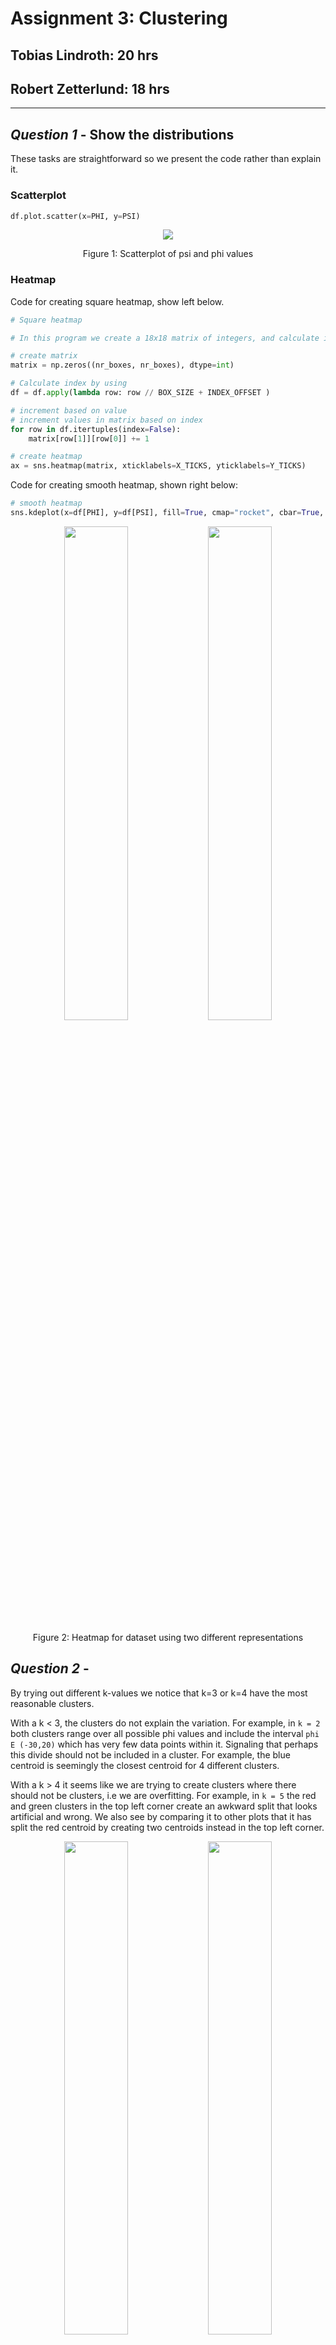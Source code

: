 # Assignment 3: Clustering

## Tobias Lindroth: 20 hrs

## Robert Zetterlund: 18 hrs

---

## _Question 1_ - Show the distributions

These tasks are straightforward so we present the code rather than explain it.


### Scatterplot
```python
df.plot.scatter(x=PHI, y=PSI)
```

<p align="center">
    <img src="fig/scatterplot.png">
    <p align="center">Figure 1: Scatterplot of psi and phi values <p>
<p>

### Heatmap

Code for creating square heatmap, show left below.

```python
# Square heatmap

# In this program we create a 18x18 matrix of integers, and calculate index by floor division

# create matrix
matrix = np.zeros((nr_boxes, nr_boxes), dtype=int)

# Calculate index by using
df = df.apply(lambda row: row // BOX_SIZE + INDEX_OFFSET )

# increment based on value
# increment values in matrix based on index
for row in df.itertuples(index=False):
    matrix[row[1]][row[0]] += 1

# create heatmap
ax = sns.heatmap(matrix, xticklabels=X_TICKS, yticklabels=Y_TICKS)
```

Code for creating smooth heatmap, shown right below:

```python
# smooth heatmap
sns.kdeplot(x=df[PHI], y=df[PSI], fill=True, cmap="rocket", cbar=True, thresh=0, levels=50)
```

<p align="center">
    <img src="fig/heatmap.png" width=45%>
    <img src="fig/heatmap_cool.png" width=45%>
    <p align="center">Figure 2: Heatmap for dataset using two different representations<p>
<p>

## _Question 2_ -

<!--
Use the K-means clustering method to cluster the phi and psi angle combinations in the data file.
a. Experiment with different values of K. Suggest an appropriate value of K for this task and motivate this choice.
-->

By trying out different k-values we notice that k=3 or k=4 have the most reasonable clusters.

With a k < 3, the clusters do not explain the variation. For example, in `k = 2` both clusters range over all possible phi values and include the interval `phi E (-30,20)` which has very few data points within it. Signaling that perhaps this divide should not be included in a cluster. For example, the blue centroid is seemingly the closest centroid for 4 different clusters.

With a k > 4 it seems like we are trying to create clusters where there should not be clusters, i.e we are overfitting.
For example, in `k = 5` the red and green clusters in the top left corner create an awkward split that looks artificial and wrong. We also see by comparing it to other plots that it has split the red centroid by creating two centroids instead in the top left corner.

<p align="center">
<img src="fig/kmeans-2.png" width=45%>
    <img src="fig/kmeans-3.png" width=45%>
    <img src="fig/kmeans-4.png" width=45%>
    <img src="fig/kmeans-5.png" width=45%>   
    <p align="center">Figure 3: The clusters created using k-means for different k. The X:s indicates centroids.<p>
<p>

To decide whether k=3 or k=4 should be used we use an elbow curve as it can give an indication to what k-value fits the data best, that is, how many clusters we should use. In the figure below we can clearly see an elbow at k=3, hence the elbow curves indicate that 3 clusters is the best fit.

<p align="center">
    <img src="fig/elbow_curve.png">
    <p align="center">Figure 4: The elbow curve indicating we should use 3 clusters. <p>
<p>

The calculation of the elbow curve was done by:

For each k (k=2 to k=10), taking the sum of the squared distances of samples to the nearest cluster centre. See the code snippet below.

```python
distorsions = []
for k in range(2, 10):
    kmeans = KMeans(n_clusters=k)
    kmeans.fit(X)
    distorsions.append(kmeans.inertia_)

#inertia is the sum of squared distances of samples to    their closest cluster center.
```

Since both our own experiment with different k-values and the elbow curved indicate k=3 to be a good value, we deem 3 to be the most suitable k-value for this task.

### Validation

<!-- b. Validate the clusters that are found with the chosen value of K. -->

We validate the clusters by checking if the clusters still are stable even if we remove a proportion of the points. We remove a random 25% of the points and examine if the labeling remains similar. We choose 25% as we believe that is enough to have an effect on the clusters, but not change the dataset dramatically.

<p align="center" >
    <img src="fig/kmeans-3.png" width=40%>
    <img src="fig/kmeans-3-removal.png" width=80%>
    <p align="center">Figure 5: The original clusters compared to the clusters created when removing a random 25% of the points. <p>
<p>

In the figures above we see the original clusters compared to 4 figures with clusters created after removing a random 25% of the points. We notice that the shapes of the clusters almost do not change at all. There are minor changes but it is still the same clusters. This indicates that the clusters are stable.

We also notice that the colors of the clusters change in different runs. This does however not mean that the clusters are unstable since the initial centroids are different each time. Suppose that points nearest to “centre 1” are shown in blue, those nearest “centre 2” are shown in green and those nearest “centre 3” is shown in red. Which of the clusters we have found happens to be blue might change from one run to the next since the centres start off in different places and end up in different places, “centre 1” from one run might end up near to where “centre 2” ended up in another run.

So, we always find roughly the same clusters when performing k-means with k=3 on different subsets of the dataset and hence we deem these clusters to be stable.


### Do the clusters found seem reasonable?

<!--
c. Do the clusters found in part (a) seem reasonable?
-->

By looking at the figure below we notice that there are some aspects of the clustering that does not seem very reasonable. For example, the bottom left points, see label 1 in figure below, should probably not be in the blue set, but rather in the red. This is because psi=-180 is the same as psi=180 and hence the points in the bottom left should actually be in the red cluster as they are more connected to that cluster.

Furthermore, it seems unreasonable for the green cluster to be so scattered, see label 2 in the figure below. It would probably be more reasonable if it was divided into two clusters. The points at the top and bottom in one cluster, and the points in the middle as another.

One could also argue that the points in the absolute bottom right corner, see label 3 in the figure below (and possible some in the top right corner) should belong to the red set, as phi=-180 is the same as phi=180 (and again psi=-180 is the same as psi=180).

<p align="center">
    <img src="fig/kmeans-3-resonable.png" width="70%">
    <p align="center">Figure 6: The clusters created using k-means with k=3.  <p>
<p>

### Can you change the data to get better results?

<!--d. Can you change the data to get better results (or the same results in a simpler
way)? (Hint: since both phi and psi are periodic attributes, you can think of shifting/translating them by some value and then use the modulo operation.)
-->

By looking at the plots above, we notice two "divides", one at approximately `phi=0` and `psi=-110`. Below is a plot with added lines.

<p align="center">
    <img src="fig/kmeans-3-lines.png">
    <p align="center">Figure 7: The clusters created using k-means with k=3. The X:s indicates centroids.<p>
<p>

We reason that due to the periodic attributes we can show negative values as positive values by adding `360`, essentially shifting them. This would in practice revolve in the following result

|         |     | value  | shift? | new value |
| :-----: | :-: | :----: | :----: | :-------: |
| **phi** |     |  > 0   |   no   |    phi    |
| **phi** |     |  < 0   |  yes   |  phi+360  |
| **psi** |     | > -110 |   no   |    psi    |
| **psi** |     | < -110 |  yes   |  psi+360  |

```python
# shift phi by 180, new range is 0 >-> 360
# shift psi by 70, new range is -110 >-> 250
df[PHI] = df[PHI].apply(lambda phi: phi + 360 if phi < 0 else phi)
df[PSI] = df[PSI].apply(lambda psi: psi + 360 if psi < -110 else psi)
```

What happens to the elbow curve, should we select new value for k? Lets see by comparing the two elbows curve, the elbow curve to the right is the one with shifted values.

<p align="center">
<img src="fig/elbow_curve.png" width=45%>
    <img src="fig/elbow_curve_shifted.png" width=45%>
<p align="center">Figure 8: A comparison between the elbow curve created before shifting the data (left), and the elbow curve created after (right).<p>    
<p>

We see that we improve the cumulative sum of the neighbors (the y axis) but that the optimal value for k remains, `k = 3`.

We plot the datapoints again using kmeans with shifted axises and get a visually more reasonable clusters that does not bridge any divides.

<p align="center">
    <img src="fig/kmeans-3-shift.png">
    <p align="center">Figure 9: The clusters created using k-means with k=3 after shifting the data. The X:s indicates centroids. <p>
<p>

## _Question 3_

<!--
3. Use the DBSCAN method to cluster the phi and psi angle combinations in the data
file.
a. Motivate:
-->

## a - Motivate

<!--We will try to motivate our choice of the minimum number of samples and selecting the maximum distance by looking at heatmaps that we have generated. We will also look at a variant of the elbow-method to find an epsilon.-->

### i - the choice of the minimum number of samples in the neighbourhood for a point to be considered as a core point

_[To preface, we are not entirely sure how to motivate this number, we have googled quite a bit but with no luck]_

Things we had in mind when we chose the number:

- Do not form clusters of noise, hence we do not want to choose a to low minPts. Assisted by looking at our heatmaps.
- The value should be picked by someone with domain knowledge, i.e. not us.
- Given an arbitrarily chosen epsilon, we wanted to ensure that clusters we could visually motivate would be classified as such, and also that potential "bridges" across subsets of clusters.

Again, we did not really have any foundation when it came to this, we decided to test different values and ended up choosing 42. We decided that we would pick a suitable epsilon based on the value of minPts. It was noted online that this was an acceptable approach and we explore choosing this value more in depth in part d.

### ii - the choice of the maximum distance between two samples belonging to the same neighbourhood (“eps” or “epsilon”).

The following lines of code uses the algorithm explained in this [paper](https://iopscience.iop.org/article/10.1088/1755-1315/31/1/012012/pdf), via this [medium article](https://towardsdatascience.com/machine-learning-clustering-dbscan-determine-the-optimal-value-for-epsilon-eps-python-example-3100091cfbc), but **we changed** so that it takes the largest distance within in all k neighbours. If it takes the nearest it will get identical results for all `k>0`.

We found that this methodology worked well, and intuitively we motivate the adjustment in by the following statements:

- We want to have core points within clusters, given a sufficiently dense cluster and value of `k` it does not really matter if the value of epsilon increases.

- When the largest distance to the "k":th neighbor changest the most, it is possible that we encounter noise. So by picking the value of largest distance, we have made a distinction between noise and clusters that is reasonable.

- In contrary to the article (from medium) in which we found the algorithm, it performs differently based on the value of kmeans.

Here is how it is implemented:

```python
# init nearest neighbors with our dataset
neigh = NearestNeighbors(n_neighbors=n_neighbors)
nbrs = neigh.fit(X)

# get distances
(distances, _) = nbrs.kneighbors(X)

# Sort each node's distances to its closest n_neighbors neighbors
distances = np.sort(distances, axis=0)

# For each node, pick out the distance to the neighbor (out of closest n_neighbors) that is furthest away.
distances = distances[:, -1]

# find index of largest difference (make a distinction of 28750,
# since the plot looks exponental and we're only interested in "elbow" area.)
index = np.diff(distances[0:28750]).argmax()
```

Using `n_neighbors=42`, we get an epsilon of `19`, which we will use for the remainder of the analysis.

It is possible to argue our tweak to the algorithm, as this arbitrary distinction that noise begin at the largest jump in distance can have it's flaws. We also note that for large values of `n_neighbors` our approach performs poorly. But this proved effective for us and it seems that approaches are inherently data-dependent. We learn that it is important to have the amount of core points in mind and (although again, it is data dependent on the densisty) make sure that some non-core points are classified as well.

## b - Highlight clusters found using DBSCAN, Barplot and outliers.

<!--b. Highlight the clusters found using DBSCAN and any outliers in a scatter plot. How many outliers are found? Plot a bar chart to show which amino acid residue types are most frequently outliers.-->

### Scatterplot DBSCAN

Our code for creating a DBSCAN make use of masks.

```python
# create array same size as dataset, init as all false
core_samples_mask = np.zeros_like(db.labels_, dtype=bool)
# Take array and make boolean true for indices of core nodes
core_samples_mask[db.core_sample_indices_] = True
# ...
for u_label, color in zip(unique_labels, colors):
    # u_label is -1 if not part of cluster, ie. noise
    isNoise = u_label == -1

    # make unassigned datapoints grey
    if isNoise:
        color = "grey"
        noiseMask = (labels == u_label)

    # create mask for labels, used for selecting which datapoints to plot
    class_member_mask = (labels == u_label)
    # create mask for non core datapoints within current loop's members
    non_core = X[class_member_mask & ~core_samples_mask]
    # create mask for core datapoints within current loop's members
    core = X[class_member_mask & core_samples_mask]

    # do regular scatterplots ...
```

<p align="center">
    <img src="fig/dbscan-19-42.png"> 
    <p align="center">Figure 10: DBSCAN with epsilon=19, minPts=42<p>
<p>

### Barplot of noise

Using the same code as above, we use the `noisemask` and apply it to the dataframe. Then we count the occurence of each residue name and plot accordingly.

```python
# apply noisemask to dataframe
df_noise = df[noiseMask]
# count number of each name occuring in df, create column counts to store value
df_noise = df_noise
                   .groupby(['residue name'])
                   .size()
                   .reset_index(name='counts')

#create barplot
sns.barplot(x=df_noise["residue name"], y=df_noise["counts"])
```

<p align="center">
    <img src="fig/barplot.png"> 
    <p align="center">Figure 11: Barplot of noise of above DBSCAN<p>
<p>

In total we have `327` noise points (outliers).

## c - Compare DBSCAN and K-means

When looking at the clusters found by K-means and those found using DBSCAN we find some similarities, but mostly differences.

The clusters are similar in the way that both methods found 3 clusters (This is however largely affected by our choice of parameters).

But even though they have the same amount of clusters, the clusters are very different. K-means split the points to the right into two clusters and kept the ones at the left as a single cluster while DBSCAN did the opposite. The clusters found by DBSCAN seem more reasonable than those created by K-means. This is because when looking at the clusters, it is more clear that the points to the left should be divided into two clusters than that those to the right should be.

Furthermore, we can see that the clusters created by DBSCAN are more compact clusters as it leaves outliers out of clusters. K-means on the other hand puts every node into clusters even though they sometimes clearly should not be in a cluster.

An interesting note is that if we had done the clustering by hand, we would probably have chosen a mixture between K-means and DBSCAN. That is, we would have divided both the points to the rigth and the ones to left into two clusters, in total four clusters.

<p align="center">
    <img src="fig/kmeans-3-shift.png" width=45%>
    <img src="fig/dbscan-19-42.png" width=45%>   
    <p align="center">Figure 12: The clusters created by k-means to the left and the clusters created by dbscan to the right.<p>
<p>

## d - Robust to small changes?

<!-- d. Discuss whether the clusters found using DBSCAN are robust to small changes
in the minimum number of samples in the neighbourhood for a point to be considered as a core point, and/or the choice of the maximum distance between two samples belonging to the same neighbourhood (“eps” or “epsilon”). -->

By looking at what happens when epsilon or minPts is changed by a small value, one notices that dbscan can be very sensitive to these parameters.

When changing one parameter at a time, we see that the clusters we have found are very sensitive to an increase in the maximum distance between two samples belonging to the same neighbourhood a little. The top left cluster is engulfed into the large cluster. This is because epsilon now is large enough for a "bridge" to be created by the top left cluster and the large cluster.

<p align="center">
    <img src="fig/dbscan-17-42.png" width=45%>
    <img src="fig/dbscan-21-42.png" width=45%>  
    <img src="fig/dbscan-19-40.png" width=45%>  
    <img src="fig/dbscan-19-44.png" width=45%>   
    <p align="center">Figure 13: Top left (eps=17, minPts=42). Top Right (eps=21, minPts=42). Bottom left (eps=19, minPts=42). Bottom right (eps=19, minPts=44)<p>
<p>

When changing both parameters at the same time, we see the same thing. The top left cluster is engulfed into the large cluster when epsilon is increased.

The clusters are of course also affected by changes in minPts, but in our case it was an increase in epsilon that created a large difference. In another case it might be a change in minPts that changes the clusters fundamentally.

<p align="center">
    <img src="fig/dbscan-17-40.png" width=45%>
    <img src="fig/dbscan-17-44.png" width=45%>  
    <img src="fig/dbscan-21-40.png" width=45%>  
    <img src="fig/dbscan-21-44.png" width=45%>   
    <p align="center">Figure 14: Top left (eps=17, minPts=40). Top Right (eps=17, minPts=44). Bottom left (eps=21, minPts=40). Bottom right (eps=21, minPts=44) <p>
<p>

The fact that DBSCAN is so sensitive to the minimum number of samples in the neighbourhood for a point to be considered as a core point, and/or the choice of the maximum distance between two samples belonging to the same neighbourhood, shows how important it is to choose these parameters carefully. A small increase or decrease can change the clusters fundamentally.

## _Question 4_

<!--
4. The data file can be stratified by amino acid residue type. Investigate how the clusters found for amino acid residues of type PRO differ from the general clusters. Similarly, investigate how the clusters found for amino acid residues of type GLY differ from the general clusters. Remember that parameters might have to be adjusted from those used in previous questions.
-->

### PRO

First we look at a scatterplot highlighting the amino acids with the PRO residue name.

<p align="center">
    <img src="fig/q4/highlight-PRO.png" width="70%">
    <p align="center">Figure 15: A scatterplot highlighting amino acids with residue name PRO.<p>
<p>

We notice that amino acids with residue name PRO are can be classified into one or two clusters, since they are primarily in the phi range of 250 to 350, also they range somewhat consistently across phi -100 to 200. They are not evenly distributed through the entire dataset which lead us to believe that amino acids with residue name PRO are similar in characteristic and can be labeled with _somewhat_ precision.

Now for a more analytical analysis, we find suitable k using elbow curve and find that PRO has a `k = 3`.

<p align="center">
    <img src="fig/q4/elbow-PRO.png" width="45%"> 
    <img src="fig/q4/kmeans-PRO.png" width="45%"> 
    <p align="center">Figure 16: The elbow curve indicating 3 to be the most suitable k and the clusters created by k-means using k=3.<p>
<p>
<!-- align="center">Elbow curve for residue type PRO, we find the largest inertia on k = 3, altough 6 is a value of interest -->

Comparatively little noise is noted when looking at the PRO dataset, verified by our DBSCAN below. We find that by using DBSCAN with reasonable chosen values of `epsilon` and `min_samples` provides one or two clusters.

<p align="center">
    <img src="fig/q4/dbscan-PRO-1.png" width="45%">    
    <img src="fig/q4/dbscan-PRO.png" width="45%">
    <p align="center">Figure 17: The clusters created when using different values of eps and minPts for DBSCAN.<p>
<p>

We notice that the only similarity between the clusters found for PRO and the general clusters is that k-means found 3 clusters in both cases. Otherwise, the clusters found look completely different, both when it comes to shape and noise and both for k-means and DBSCAN. This seems however reasonable as the distribution of the points is so different. 


### GLY

First we look at a scatterplot highlighting the amino acids with the GLY residue name.

<p align="center">
    <img src="fig/q4/highlight-GLY.png" width="70%">
    <p align="center">Figure 18: A scatterplot highlighting amino acids with residue name GLY.<p>
<p>

The scatterplot shows how the distribution of GLY-points is quite similar to the distribution of all points. This indicates that the clusters of GLY might be quite similar to the general clusters. The GLY-points are quite scattered,with a lot of noise, which indicates that amino acids with residue name GLY are not similar in characteristic and therefore can be difficult to label with precision.

In order to compare the clusters, we find suitable k using elbow curve and find that GLY has a `k = 4`.

<p align="center">
    <img src="fig/q4/elbow-GLY.png" width="45%"> 
    <img src="fig/q4/kmeans-GLY.png" width="45%">
    <p align="center">Figure 19: The elbow curve indicating 4 to be the most suitable k and the clusters created by k-means using k=4.<p>
<p>

We find that by using DBSCAN with reasonable chosen values of `epsilon` and `min_samples` provides three or four clusters.

<p align="center">
    <img src="fig/q4/dbscan-GLY.png" width="45%">  
    <img src="fig/q4/dbscan-GLY-4.png" width="45%">
    <p align="center">Figure 20: The clusters created when using different values of eps and minPts for DBSCAN.<p>  
<p>

In this case, we would argue that dbscan more accurately finds 3 clusters than kmeans did. 

We notice that even though the distribution of GLY-points is quite similar to the general distribution, the clusters created by both DBSCAN and k-means are quite different from the general clusters. For example, k-means found 4 clusters for GLY whilst it found 3 general clusters. In DBSCAN the red and the green cluster from the general clusters (see figure 10) looks very different from the yellow and green cluster in figure 20. 

We note however that the clusters found from GLY are much more alike the general clusters than the clusters found from PRO. For example, in DBSCAN (GLY) with 3 clusters, the bottom left cluster (red) is actually very similar to the bottom left cluster in the general clusters found by DBSCAN.

This seems reasonable as the distribution of GLY-points is a lot more similar to the general distribution than the distribution of the PRO-points. 

